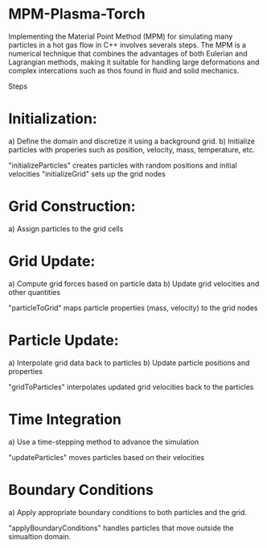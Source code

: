 # MPM-Plasma-Torch
Implementing the Material Point Method (MPM) for simulating many particles in a hot gas flow in C++ involves severals steps.
The MPM is a numerical technique that combines the advantages of both Eulerian and Lagrangian methods, making it suitable for handling large deformations 
and complex intercations such as thos found in fluid and solid mechanics.

Steps 
# Initialization:

a) Define the domain and discretize it using a background grid.
b) Initialize particles with properies such as position, velocity, mass, temperature, etc.

"initializeParticles" creates particles with random positions and initial velocities
"initializeGrid" sets up the grid nodes

# Grid Construction:

a) Assign particles to the grid cells

# Grid Update:

a) Compute grid forces based on particle data
b) Update grid velocities and other quantities

"particleToGrid" maps particle properties (mass, velocity) to the grid nodes

# Particle Update:

a) Interpolate grid data back to particles
b) Update particle positions and properties

"gridToParticles" interpolates updated grid velocities back to the particles

# Time Integration

a) Use a time-stepping method to advance the simulation

"updateParticles" moves particles based on their velocities

# Boundary Conditions

a) Apply appropriate boundary conditions to both particles and the grid.

"applyBoundaryConditions" handles particles that move outside the simualtion domain.













